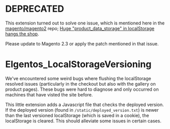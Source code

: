 # DEPRECATED
This extension turned out to solve one issue, which is mentioned here in the [magento/magento2](https://github.com/magento/magento2) repo; [Huge "product_data_storage" in localStorage hangs the shop](https://github.com/magento/magento2/issues/17813).

Please update to Magento 2.3 or apply the patch mentioned in that issue.

# Elgentos_LocalStorageVersioning

We've encountered some weird bugs where flushing the localStorage resolved issues (particularly in the checkout but also with the gallery on product pages). These bugs were hard to diagnose and only occurred on machines that have visted the site before.

This little extension adds a Javascript file that checks the deployed version. If the deployed version (found in `/static/deployed_version.txt`) is newer than the last versioned localStorage (which is saved in a cookie), the localStorage is cleared. This should alleviate some issues in certain cases.

